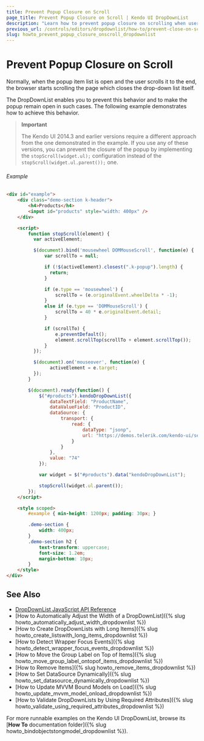 ```yaml
---
title: Prevent Popup Closure on Scroll
page_title: Prevent Popup Closure on Scroll | Kendo UI DropDownList
description: "Learn how to prevent popup closure on scrolling when users reach the end of the list in a Kendo UI DropDownList widget."
previous_url: /controls/editors/dropdownlist/how-to/prevent-close-on-scroll
slug: howto_prevent_popup_closure_onscroll_dropdownlist
---
```


# Prevent Popup Closure on Scroll

Normally, when the popup item list is open and the user scrolls it to the end, the browser starts scrolling the page which closes the drop-down list itself.

The DropDownList enables you to prevent this behavior and to make the popup remain open in such cases. The following example demonstrates how to achieve this behavior.

> **Important**  
>
> The Kendo UI 2014.3 and earlier versions require a different approach from the one demonstrated in the example. If you use any of these versions, you can prevent the closure of the popup by implementing the `stopScroll(widget.ul);` configuration instead of the `stopScroll(widget.ul.parent());` one.

###### Example

```html
<div id="example">
    <div class="demo-section k-header">
        <h4>Products</h4>
        <input id="products" style="width: 400px" />
    </div>

    <script>
        function stopScroll(element) {
          var activeElement;

          $(document).bind('mousewheel DOMMouseScroll', function(e) {
              var scrollTo = null;

              if (!$(activeElement).closest(".k-popup").length) {
                return;
              }

              if (e.type == 'mousewheel') {
                  scrollTo = (e.originalEvent.wheelDelta * -1);
              }
              else if (e.type == 'DOMMouseScroll') {
                  scrollTo = 40 * e.originalEvent.detail;
              }

              if (scrollTo) {
                  e.preventDefault();
                  element.scrollTop(scrollTo + element.scrollTop());
              }
          });

          $(document).on('mouseover', function(e) {
                activeElement = e.target;
          });
        }

        $(document).ready(function() {
            $("#products").kendoDropDownList({
                dataTextField: "ProductName",
                dataValueField: "ProductID",
                dataSource: {
                    transport: {
                        read: {
                            dataType: "jsonp",
                            url: "https://demos.telerik.com/kendo-ui/service/Products",
                        }
                    }
                },
                value: "74"
            });

            var widget = $("#products").data("kendoDropDownList");

            stopScroll(widget.ul.parent());
        });
    </script>

    <style scoped>
        #example { min-height: 1200px; padding: 30px; }

        .demo-section {
            width: 400px;
        }
        .demo-section h2 {
            text-transform: uppercase;
            font-size: 1.2em;
            margin-bottom: 10px;
        }
    </style>
</div>
```

## See Also

* [DropDownList JavaScript API Reference](/api/javascript/ui/dropdownlist)
* [How to Automatically Adjust the Width of a DropDownList]({% slug howto_automatically_adjust_width_dropdownlist %})
* [How to Create DropDownLists with Long Items]({% slug howto_create_listswith_long_items_dropdownlist %})
* [How to Detect Wrapper Focus Events]({% slug howto_detect_wrapper_focus_events_dropdownlist %})
* [How to Move the Group Label on Top of Items]({% slug howto_move_group_label_ontopof_items_dropdownlist %})
* [How to Remove Items]({% slug howto_remove_items_dropdownlist %})
* [How to Set DataSource Dynamically]({% slug howto_set_datasource_dynamically_dropdownlist %})
* [How to Update MVVM Bound Models on Load]({% slug howto_update_mvvm_model_onload_dropdownlist %})
* [How to Validate DropDownLists by Using Required Attributes]({% slug howto_validate_using_required_attributes_dropdownlist %})

For more runnable examples on the Kendo UI DropDownList, browse its [**How To** documentation folder]({% slug howto_bindobjectstongmodel_dropdownlist %}).
